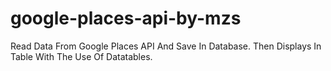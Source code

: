 # google-places-api-by-mzs
Read Data From Google Places API And Save In Database. Then Displays In Table With The Use Of Datatables.
